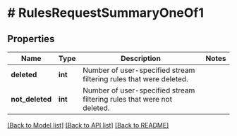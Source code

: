# # RulesRequestSummaryOneOf1

## Properties

Name | Type | Description | Notes
------------ | ------------- | ------------- | -------------
**deleted** | **int** | Number of user-specified stream filtering rules that were deleted. |
**not_deleted** | **int** | Number of user-specified stream filtering rules that were not deleted. |

[[Back to Model list]](../../README.md#models) [[Back to API list]](../../README.md#endpoints) [[Back to README]](../../README.md)
